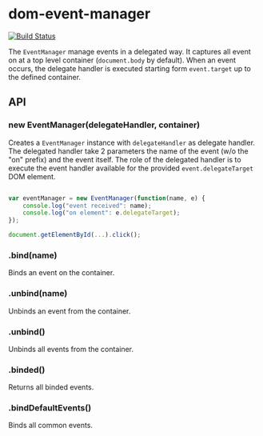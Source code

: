 # dom-event-manager

[![Build Status](https://travis-ci.com/crysalead-js/dom-event-manager.svg?branch=master)](https://travis-ci.com/crysalead-js/dom-event-manager)

The `EventManager` manage events in a delegated way. It captures all event on at a top level container (`document.body` by default). When an event occurs, the delegate handler is executed starting form `event.target` up to the defined container.

## API

### new EventManager(delegateHandler, container)

Creates a `EventManager` instance with `delegateHandler` as delegate handler. The delegated handler take 2 parameters the name of the event (w/o the "on" prefix) and the event itself. The role of the delegated handler is to execute the event handler available for the provided `event.delegateTarget` DOM element.

```js

var eventManager = new EventManager(function(name, e) {
    console.log("event received": name);
    console.log("on element": e.delegateTarget);
});

document.getElementById(...).click();

```

### .bind(name)

Binds an event on the container.

### .unbind(name)

Unbinds an event from the container.

### .unbind()

Unbinds all events from the container.

### .binded()

Returns all binded events.

### .bindDefaultEvents()

Binds all common events.
